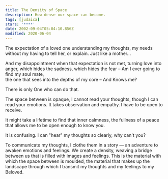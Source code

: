 ```yaml
---
title: The Density of Space
description: How dense our space can become.
tags: [judaica]
stars: '****'
date: 2002-09-04T05:04:10.856Z
modified: 2020-06-04
---
```


The expectation of a loved one
understanding my thoughts, my needs
without my having to tell her, or explain.
Just like a mother…

And my disappointment when
that expectation is not met,
turning love into anger,
which hides the sadness,
which hides the fear –
Am I ever going to find my soul mate,  
the one that  sees into the depths of my core –
And Knows me?

There is only One who can do that.

The space between is opaque,
I cannot read your thoughts,
though I can read your emotions.
It takes observation and empathy.
I have to be open to receive.

It might take a lifetime
to find that inner calmness,
the fullness of a peace
that allows me to be open
enough to know you.

It is confusing.
I can "hear" my thoughts so clearly,
why can't you?

To communicate my thoughts,
I clothe them in a story &mdash;
  an adventure
to awaken emotions and feelings.
We create a density,
weaving a bridge between us
that is filled with images and feelings.
This is the material
with which the space between is moulded,
the material
that makes up
the landscape
through which I transmit
my thoughts
and
my feelings
to my Beloved.
